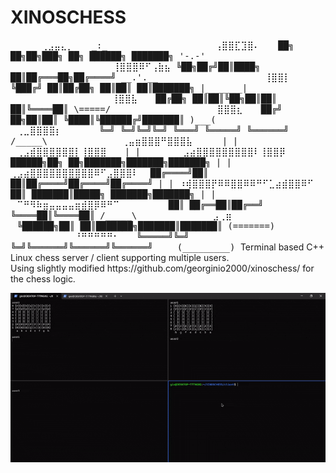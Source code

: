 # XINOSCHESS  
<tt>
          ⠀⠀⠀⠀   ⢀⣠⣤⣄⡀⠀⠀                                                   _:_  
⠀⠀⠀⠀⠀⠀⠀⠀⠀⠀⠀⠀⠀⠀⠀⠀⢠⣿⣿⣏⣹⣿⠄⠀   ⠀██╗  ██╗██╗███╗   ██╗ ██████╗ ███████╗        '-.-'   
⠀⠀⠀⠀⠀⠀⠀⠀⠀⠀⠀⠀⠀⠀⠀⠀⢸⣿⣿⣿⠿⠋⢠⣷⣦   ╚██╗██╔╝██║████╗  ██║██╔═══██╗██╔════╝       __.'.__  
⠀⠀⠀⠀⠀⠀⠀⠀⠀⠀⠀⠀⠀⠀⠀ ⢸⣿⣿⡇⠀        ╚███╔╝ ██║██╔██╗ ██║██║   ██║███████╗      |_______|  
⠀⠀⠀⠀⠀⠀⠀⠀⠀⠀⠀⠀⠀⠀⠀ ⢸⣿⣿⣧⠀⠀       ██╔██╗ ██║██║╚██╗██║██║   ██║╚════██║       \=====/  
⠀⠀⠀⠀⠀⠀⠀⠀⠀⠀⠀⠀⠀⠀  ⠀⣿⣿⣿⣆⠀⠀     ██╔╝ ██╗██║██║ ╚████║╚██████╔╝███████║        )___(  
⠀⠀⠀⠀⠀⠀⠀⠀⠀⠀⠀⠀  ⠀⢀⣀⣿⣿⣿⣿⡆⠀⠀⠀ ⠀⠀╚═╝  ╚═╝╚═╝╚═╝  ╚═══╝ ╚═════╝ ╚══════╝       /_____\  
⠀⠀⠀⠀⠀⠀⠀⠀⠀  ⠀⢀⣤⣶⣿⣿⣿⠛⣿⣿⣿⣧⠀⠀ ⠀                                               |   |  
⠀⠀⠀⠀⠀⠀  ⠀⢀⣠⣾⣿⣿⣿⣿⣿⣿⡇⢸⣿⣿⣿⠀⠀                                                 |   |  
⠀⠀⠀⠀  ⠀⣠⣴⣿⣿⣿⣿⣿⣿⣿⣿⣿⠇⢸⣿⣿⡿⠀⠀   ██████╗██╗  ██╗███████╗███████╗███████╗       |   |  
⠀⠀ ⢀⣠⣴⣿⣿⣿⣿⣿⣿⣿⣿⣿⣿⠿⠋⣠⣿⣿⣿⠇   ⠀██╔════╝██║  ██║██╔════╝██╔════╝██╔════╝       |   |  
⠰⢾⣿⣿⣿⡟⠿⠿⣿⣿⠿⠿⠛⠋⣁⣴⣾⣿⣿⠿⠋      ██║     ███████║█████╗  ███████╗███████╗       |   |  
 ⠀⠉⠛⠻⠷⣶⣤⣤⣤⣤⣶⣾⣿⡿⠿⠛⠉⠀⠀ ⠀⠀⠀  ⠀██║     ██╔══██║██╔══╝  ╚════██║╚════██║      /_____\  
⠀⠀⠀⠀⠀⠀⠀⠀⠀⠀⠀⣠⢀⣶⠀⠀⠀⠀ ⠀⠀⠀⠀⠀⠀ ⠀╚██████╗██║  ██║███████╗███████║███████║     (=======)  
⠀⠀⠀⠀⠀⠀⠀⠀⠀⠀⠘⠛⠛⠛⠛⠛⠂ ⠀         ╚═════╝╚═╝  ╚═╝╚══════╝╚══════╝╚══════╝⠀⠀⠀ (_________)  
</tt>
Terminal based C++ Linux chess server / client supporting multiple users.<br />
Using slightly modified https://github.com/georginio2000/xinoschess/ for the chess logic.

![](demonstration.gif)


